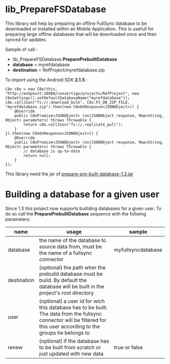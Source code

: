 # lib_PrepareFSDatabase
This library will help by preparing an offline FullSync database to be downloaded or installed within an Mobile Application.  This is usefull for preparing large offline databases that will be downloaded once and then synced for updates.

Sample of call :

- lib_PrepareFSDatabase.**PreparePrebuiltDatabase**
 - **database** = myrefdatabase
 - **destination** = RefProject/myrefdatabase.zip

To import using the Android SDK **2.1.5** :

    C8o c8o = new C8o(this, "http://endpoint:28080/convertigo/projects/RefProject", new C8oSettings().setDefaultDatabaseName("myrefdatabase"));
    c8o.callJson("fs://.download_bulk", C8o.FS_DB_ZIP_FILE, "myrefdatabase.zip").then(new C8oOnResponse<JSONObject>() {
        @Override
        public C8oPromise<JSONObject> run(JSONObject response, Map<String, Object> parameters) throws Throwable {
            return c8o.callJson("fs://.replicate_pull");
        }
    }).then(new C8oOnResponse<JSONObject>() {
        @Override
        public C8oPromise<JSONObject> run(JSONObject response, Map<String, Object> parameters) throws Throwable {
            // database is up-to-date
            return null;
        }
    });
    
This library need the jar of [prepare-pre-built-database-1.3.jar](https://github.com/convertigo/prepare-pre-built-database)

# Building a database for a given user
Since 1.3 this project now supports buillding databases for a given user. To do so call the __PreparePrebuiltDatabase__ sequence with the follwing parameters:

|name | usage | sample
| --- | ----- | -------
|database | the name of the database to source data from, must be the name of a fullsync connector | myfullsyncdatabase
|destination| (optional) the path wher the prebuild database must be build. By default the database will be built in the project's root directory |  |
|user  | (optional) a user id for wich this database has to be built. The data from the fullsync connector will be flitered for this user according to the groups he belongs to |
| renew | (optional) if the database has to be built from scratch or just updated with new data | true or false |

